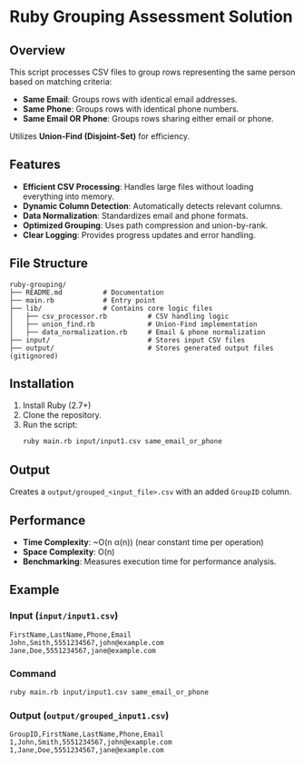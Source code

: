 # Ruby Grouping Assessment Solution

## Overview
This script processes CSV files to group rows representing the same person based on matching criteria:
- **Same Email**: Groups rows with identical email addresses.
- **Same Phone**: Groups rows with identical phone numbers.
- **Same Email OR Phone**: Groups rows sharing either email or phone.

Utilizes **Union-Find (Disjoint-Set)** for efficiency.

## Features
- **Efficient CSV Processing**: Handles large files without loading everything into memory.
- **Dynamic Column Detection**: Automatically detects relevant columns.
- **Data Normalization**: Standardizes email and phone formats.
- **Optimized Grouping**: Uses path compression and union-by-rank.
- **Clear Logging**: Provides progress updates and error handling.

## File Structure
```
ruby-grouping/
├── README.md          # Documentation
├── main.rb            # Entry point
├── lib/               # Contains core logic files
│   ├── csv_processor.rb          # CSV handling logic
│   ├── union_find.rb             # Union-Find implementation
│   ├── data_normalization.rb     # Email & phone normalization
├── input/                        # Stores input CSV files
├── output/                       # Stores generated output files (gitignored)
```

## Installation
1. Install Ruby (2.7+)
2. Clone the repository.
3. Run the script:
   ```bash
   ruby main.rb input/input1.csv same_email_or_phone
   ```

## Output
Creates a `output/grouped_<input_file>.csv` with an added `GroupID` column.

## Performance
- **Time Complexity**: ~O(n α(n)) (near constant time per operation)
- **Space Complexity**: O(n)
- **Benchmarking**: Measures execution time for performance analysis.

## Example
### Input (`input/input1.csv`)
```csv
FirstName,LastName,Phone,Email
John,Smith,5551234567,john@example.com
Jane,Doe,5551234567,jane@example.com
```
### Command
```bash
ruby main.rb input/input1.csv same_email_or_phone
```
### Output (`output/grouped_input1.csv`)
```csv
GroupID,FirstName,LastName,Phone,Email
1,John,Smith,5551234567,john@example.com
1,Jane,Doe,5551234567,jane@example.com
```
